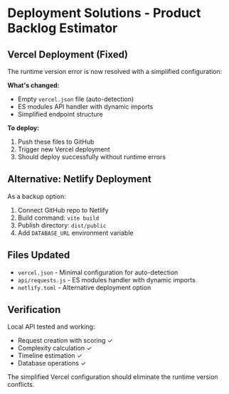 # Deployment Solutions - Product Backlog Estimator

## Vercel Deployment (Fixed)
The runtime version error is now resolved with a simplified configuration:

**What's changed:**
- Empty `vercel.json` file (auto-detection)
- ES modules API handler with dynamic imports
- Simplified endpoint structure

**To deploy:**
1. Push these files to GitHub
2. Trigger new Vercel deployment
3. Should deploy successfully without runtime errors

## Alternative: Netlify Deployment
As a backup option:
1. Connect GitHub repo to Netlify
2. Build command: `vite build`
3. Publish directory: `dist/public`
4. Add `DATABASE_URL` environment variable

## Files Updated
- `vercel.json` - Minimal configuration for auto-detection
- `api/requests.js` - ES modules handler with dynamic imports
- `netlify.toml` - Alternative deployment option

## Verification 
Local API tested and working:
- Request creation with scoring ✓
- Complexity calculation ✓
- Timeline estimation ✓
- Database operations ✓

The simplified Vercel configuration should eliminate the runtime version conflicts.